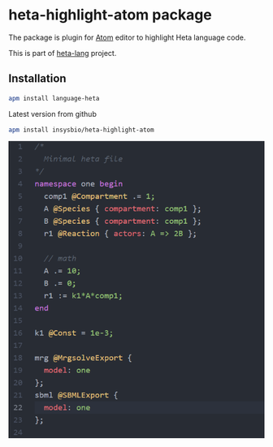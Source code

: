 # heta-highlight-atom package

The package is plugin for [Atom](https://atom.io/) editor to highlight Heta language code.

This is part of [heta-lang](https://insysbio.github.io/heta-lang/) project.

## Installation
```bash
apm install language-heta
```
Latest version from github
```bash
apm install insysbio/heta-highlight-atom
```

![Screenshot of the package](./screen0.png)
